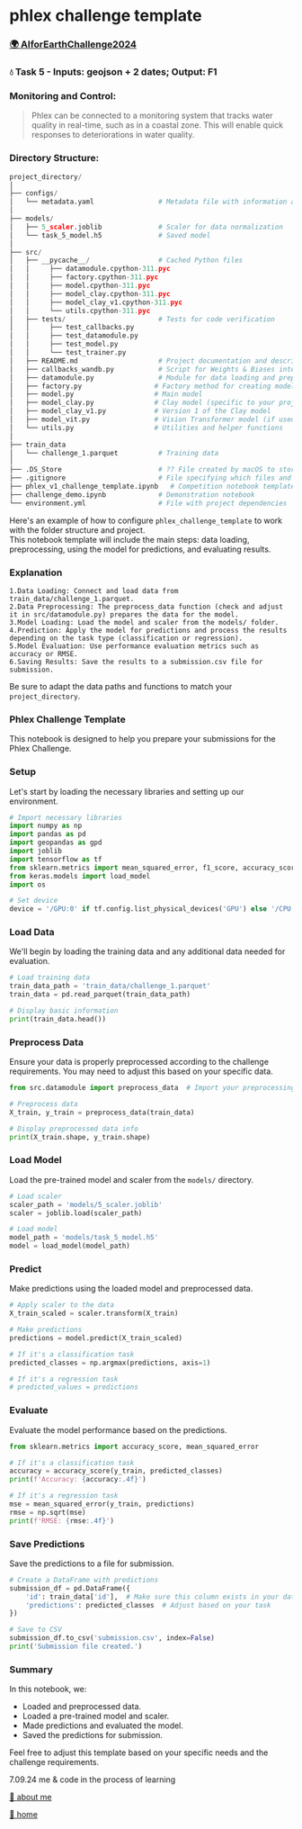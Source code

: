 # phlex challenge template  

### [🌍 AIforEarthChallenge2024](https://platform.ai4eo.eu/)  
### 💧 Task 5 - Inputs: geojson + 2 dates; Output: F1  
###  Monitoring and Control:  
>Phlex can be connected to a monitoring system that tracks water quality in real-time,
>such as in a coastal zone.
>This will enable quick responses to deteriorations in water quality.
### Directory Structure:  
```python
project_directory/
│
├── configs/
│   └── metadata.yaml                # Metadata file with information about various types of data
│
├── models/
│   ├── 5_scaler.joblib              # Scaler for data normalization
│   └── task_5_model.h5              # Saved model
│
├── src/
│   ├── __pycache__/                 # Cached Python files
│   │     ├── datamodule.cpython-311.pyc
│   │     ├── factory.cpython-311.pyc
│   │     ├── model.cpython-311.pyc
│   │     ├── model_clay.cpython-311.pyc
│   │     ├── model_clay_v1.cpython-311.pyc
│   │     └── utils.cpython-311.pyc
│   ├── tests/                       # Tests for code verification
│   │     ├── test_callbacks.py
│   │     ├── test_datamodule.py
│   │     ├── test_model.py
│   │     └── test_trainer.py
│   ├── README.md                    # Project documentation and description
│   ├── callbacks_wandb.py           # Script for Weights & Biases integration
│   ├── datamodule.py                # Module for data loading and preparation
│   ├── factory.py                  # Factory method for creating model objects
│   ├── model.py                    # Main model
│   ├── model_clay.py               # Clay model (specific to your project)
│   ├── model_clay_v1.py            # Version 1 of the Clay model
│   ├── model_vit.py                # Vision Transformer model (if used)
│   └── utils.py                    # Utilities and helper functions
│
├── train_data
│   └── challenge_1.parquet          # Training data
│
├── .DS_Store                        # ?? File created by macOS to store metadata 
├── .gitignore                       # File specifying which files and folders to ignore in Git
├── phlex_v1_challenge_template.ipynb   # Competition notebook template
├── challenge_demo.ipynb             # Demonstration notebook
└── environment.yml                  # File with project dependencies
```
Here's an example of how to configure `phlex_challenge_template` to work with the folder structure and project.  
This notebook template will include the main steps: data loading, preprocessing, using the model for predictions, and evaluating results.

### Explanation
```
1.Data Loading: Connect and load data from train_data/challenge_1.parquet.
2.Data Preprocessing: The preprocess_data function (check and adjust it in src/datamodule.py) prepares the data for the model.
3.Model Loading: Load the model and scaler from the models/ folder.
4.Prediction: Apply the model for predictions and process the results depending on the task type (classification or regression).
5.Model Evaluation: Use performance evaluation metrics such as accuracy or RMSE.
6.Saving Results: Save the results to a submission.csv file for submission.
```
Be sure to adapt the data paths and functions to match your `project_directory`.

### Phlex Challenge Template
This notebook is designed to help you prepare your submissions for the Phlex Challenge. 

### Setup
Let's start by loading the necessary libraries and setting up our environment.

```python
# Import necessary libraries
import numpy as np
import pandas as pd
import geopandas as gpd
import joblib
import tensorflow as tf
from sklearn.metrics import mean_squared_error, f1_score, accuracy_score
from keras.models import load_model
import os

# Set device
device = '/GPU:0' if tf.config.list_physical_devices('GPU') else '/CPU:0'
```

### Load Data  
We'll begin by loading the training data and any additional data needed for evaluation.

```python
# Load training data
train_data_path = 'train_data/challenge_1.parquet'
train_data = pd.read_parquet(train_data_path)

# Display basic information
print(train_data.head())
```
### Preprocess Data
Ensure your data is properly preprocessed according to the challenge requirements. You may need to adjust this based on your specific data.

```python
from src.datamodule import preprocess_data  # Import your preprocessing function

# Preprocess data
X_train, y_train = preprocess_data(train_data)

# Display preprocessed data info
print(X_train.shape, y_train.shape)
```
### Load Model
Load the pre-trained model and scaler from the `models/` directory.

```python
# Load scaler
scaler_path = 'models/5_scaler.joblib'
scaler = joblib.load(scaler_path)

# Load model
model_path = 'models/task_5_model.h5'
model = load_model(model_path)
```
### Predict
Make predictions using the loaded model and preprocessed data.

```python
# Apply scaler to the data
X_train_scaled = scaler.transform(X_train)

# Make predictions
predictions = model.predict(X_train_scaled)

# If it's a classification task
predicted_classes = np.argmax(predictions, axis=1)

# If it's a regression task
# predicted_values = predictions
```
### Evaluate
Evaluate the model performance based on the predictions.

```python
from sklearn.metrics import accuracy_score, mean_squared_error

# If it's a classification task
accuracy = accuracy_score(y_train, predicted_classes)
print(f'Accuracy: {accuracy:.4f}')

# If it's a regression task
mse = mean_squared_error(y_train, predictions)
rmse = np.sqrt(mse)
print(f'RMSE: {rmse:.4f}')
```
### Save Predictions
Save the predictions to a file for submission.

```python
# Create a DataFrame with predictions
submission_df = pd.DataFrame({
    'id': train_data['id'],  # Make sure this column exists in your data
    'predictions': predicted_classes  # Adjust based on your task
})

# Save to CSV
submission_df.to_csv('submission.csv', index=False)
print('Submission file created.')
```
### Summary
In this notebook, we:  
* Loaded and preprocessed data.  
* Loaded a pre-trained model and scaler.  
* Made predictions and evaluated the model.  
* Saved the predictions for submission.

Feel free to adjust this template based on your specific needs and the challenge requirements.  

7.09.24 me & code in the process of learning

[🧔 about me](https://a1ex-13.github.io/me/1)  

[🚪 home](https://a1ex-13.github.io)  


